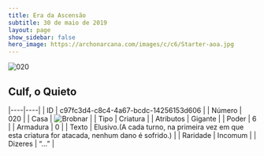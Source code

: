 ```yaml
---
title: Era da Ascensão
subtitle: 30 de maio de 2019
layout: page
show_sidebar: false
hero_image: https://archonarcana.com/images/c/c6/Starter-aoa.jpg
---
```


![020](https://cdn.keyforgegame.com/media/card_front/pt/435_020_96GQQ98WV8R6_pt.png)

## Culf, o Quieto

|----|----|
| ID | c97fc3d4-c8c4-4a67-bcdc-14256153d606 |
| Número | 020 |
| Casa | ![Brobnar](https://archonarcana.com/images/thumb/e/e0/Brobnar.png/22px-Brobnar.png "Brobnar") |
| Tipo | Criatura |
| Atributos | Gigante |
| Poder | 6 |
| Armadura | 0 |
| Texto | Elusivo.(A cada turno, na primeira vez em que esta criatura for atacada, nenhum dano é sofrido.) |
| Raridade | Incomum |
| Dizeres | “…” |
